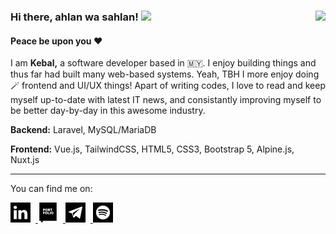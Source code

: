 ### Hi there, ahlan wa sahlan! <img src="https://github.com/miqbalhakim/miqbalhakim/blob/master/wave.gif" width="30px"> <img align="right" src="https://visitor-badge.laobi.icu/badge?page_id=miqbalhakim.miqbalhakim">

#### Peace be upon you ❤️

I am **Kebal,** a software developer based in 🇲🇾. I enjoy building things and thus far had built many web-based systems. Yeah, TBH I more enjoy doing 🪄 frontend and UI/UX things! Apart of writing codes, I love to read and keep myself up-to-date with latest IT news, and consistantly improving myself to be better day-by-day in this awesome industry. 


**Backend:** Laravel, MySQL/MariaDB

**Frontend:** Vue.js, TailwindCSS, HTML5, CSS3, Bootstrap 5, Alpine.js, Nuxt.js

<!-- **Just Learn the Basic:** Nuxt.js, Flutter 🙇🏻‍♂️ -->

<!-- Looking forward to deep learn in Flutter, and AWS 🤔 -->

___

You can find me on:

<a href="#" target="_blank">
  <picture>
    <source media="(prefers-color-scheme: dark)" srcset="./linkedin-light.png">
    <img alt="Text changing depending on mode. Light: 'Lights on!' Dark: 'Lights off!'" src="./linkedin-dark.png" width="32" height="32" style="margin-right:8px">
  </picture>
</a>

<a href="#" target="_blank">
  <picture>
    <source media="(prefers-color-scheme: dark)" srcset="./portfolio-light.png">
    <img alt="Text changing depending on mode. Light: 'Lights on!' Dark: 'Lights off!'" src="./portfolio-dark.png" width="32" height="32" style="margin-right:8px">
  </picture>
</a>

<a href="#" target="_blank">
  <picture>
    <source media="(prefers-color-scheme: dark)" srcset="./telegram-light.png">
    <img alt="Text changing depending on mode. Light: 'Lights on!' Dark: 'Lights off!'" src="./telegram-dark.png" width="32" height="32" style="margin-right:8px">
  </picture>
</a>

<a href="#" target="_blank">
  <picture>
    <source media="(prefers-color-scheme: dark)" srcset="./spotify-light.png">
    <img alt="Text changing depending on mode. Light: 'Lights on!' Dark: 'Lights off!'" src="./spotify-dark.png" width="32" height="32" style="margin-right:8px">
  </picture>
</a>
